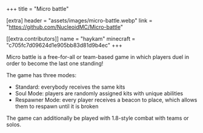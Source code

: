 +++
title = "Micro battle"

[extra]
header = "assets/images/micro-battle.webp"
link = "https://github.com/NucleoidMC/Micro-battle"

[[extra.contributors]]
name = "haykam"
minecraft = "c705fc7d09624d1e905bb83d81d9b4ec"
+++

Micro battle is a free-for-all or team-based game in which players duel in order to become the last one standing!

The game has three modes:
 - Standard: everybody receives the same kits
 - Soul Mode: players are randomly assigned kits with unique abilities
 - Respawner Mode: every player receives a beacon to place, which allows them to respawn until it is broken

The game can additionally be played with 1.8-style combat with teams or solos.
